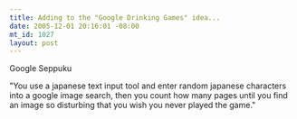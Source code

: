```yaml
--- 
title: Adding to the "Google Drinking Games" idea...
date: 2005-12-01 20:16:01 -08:00
mt_id: 1027
layout: post
---
```

Google Seppuku

"You use a japanese text input tool and enter random japanese characters into a google image search, then you count how many pages until you find an image so disturbing that you wish you never played the game."
